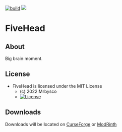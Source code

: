 [![build](https://github.com/Mrbysco/5head/actions/workflows/build.yml/badge.svg)](https://github.com/Mrbysco/5head/actions/workflows/build.yml) 
[![](http://cf.way2muchnoise.eu/versions/625228.svg)](https://www.curseforge.com/minecraft/mc-mods/fivehead)

# FiveHead #

## About ##
Big brain moment.

## License ##
* FiveHead is licensed under the MIT License
  - (c) 2022 Mrbysco
  - [![License](https://img.shields.io/badge/License-MIT-red.svg?style=flat)](http://opensource.org/licenses/MIT)

## Downloads ##
Downloads will be located on [CurseForge](https://www.curseforge.com/minecraft/mc-mods/fivehead) or [ModRinth](https://modrinth.com/mod/5head)